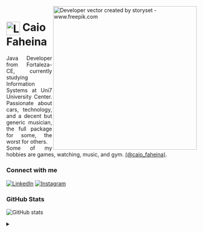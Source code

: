 <img align="right" alt="Developer vector created by storyset - www.freepik.com" height="380" src="https://user-images.githubusercontent.com/97471199/230774187-e482399b-492c-4c17-a831-0314bf90526e.png">

<h1>
    <a href="caiofaheina.com.br">
     <img align="center" alt="Logo Caio Faheina" width="36px" src="https://cdn.discordapp.com/attachments/1209489334886203433/1315322140685369424/png_falso_1.png?ex=6756fcb3&is=6755ab33&hm=69b9c2f24aeb5c621364e9a00a63e0be0bfad0ee064f9629c2aafdc92bb20ba5&"></a>
    <span>Caio Faheina</span>
</h1>

<p align="justify">Java Developer from Fortaleza-CE, currently studying Information Systems at Uni7 University Center. Passionate about cars, technology, and a decent but generic musician, the full package for some, the worst for others. 
<br>
 Some of my hobbies are games, watching, music, and gym. <a href="https://www.instagram.com/caio_faheina/">(@caio_faheina)</a>.</p>
<!--
[![Preview](https://img.shields.io/badge/Portfolio-000?style=for-the-badge&logo=github&logoColor=720FF9)](caiofaheina.com.br)
[![GitHub Page](https://img.shields.io/badge/elidianaandrade.github.io-67136f?style=for-the-badge)](caiofaheina.com.br)
-->
<h3 align="left">Connect with me</h3>

[![LinkedIn](https://img.shields.io/badge/-LinkedIn-000?style=for-the-badge&logo=linkedin&logoColor=720FF9&color:FFF)](https://www.linkedin.com/in/caio-faheina-ba549a202/)
[![Instagram](https://img.shields.io/badge/-Instagram-000?style=for-the-badge&logo=instagram&logoColor=720FF9&color:FFF)](https://www.instagram.com/caio_faheina/)

<h3 align="left">GitHub Stats</h3>

![GitHub stats](https://github-readme-stats-git-masterrstaa-rickstaa.vercel.app/api?username=pinguuss&hide_title=true&show_icons=true&include_all_commits=false&count_private=true&line_height=25&hide=issues&bg_color=000&title_color=720FF9&text_color=FFF&border_radius=3&border_color=36123c&icon_color=720FF9&theme=jolly)
<br>

<details align="left">
  <summary></summary> 
 
  - Badges by <a href="https://shields.io/">shields.io</a><br>
  - GitHub Stats by <a href="https://github.com/anuraghazra/github-readme-stats">anuraghazra</a>
  - Developer vector created by <a href="https://www.freepik.com/vectors/developer">storyset - www.freepik.com</a> (edited by author)
 
  <div align="right">Credits to <a href="https://github.com/elidianaandrade">EA</a>.</div>

</details>
